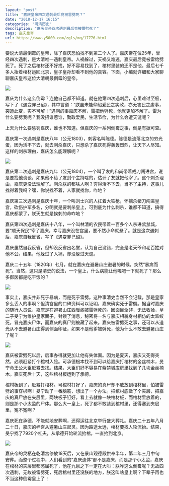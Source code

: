 ```yaml
---
layout: "post"
title: "嘉庆皇帝四次遇刺最后竟被雷劈死？"
date: "2018-12-17 16:15"
categories: "明清历史"
description: "嘉庆皇帝四次遇刺最后竟被雷劈死？"
tags: 嘉庆皇帝
url: https://www.y5000.com/zgls/mq/17776.html
---
```






要说大清最倒霉的皇帝，除了嘉庆恐怕找不到第二个人了。嘉庆帝在位25年，曾经四次遇刺，是大清唯一遇刺皇帝。人祸躲过，天祸又难逃，嘉庆最后竟被雷给劈死了。死了之后棺材还不好找，好不容易找到了，棺材里装的还不是他。最后七千多人抬着棺材运回北京，皇子皇孙却看不到他的真容。下面，小编就详细和大家聊聊嘉庆皇帝这位大清朝最倒霉的皇帝。

![](https://img.y5000.com/uploads/allimg/170323/1414236316-0.jpg)

嘉庆为什么这么倒霉？连他自己都不知道。就在他第四次遇刺后，心里难过至极，写下了《遇变罪己诏》，其中言道：“朕虽未能仰绍爱民之实政，亦无害民之虐事，突遭此变，实不可解！”遇刺的事嘉庆不解，雷把他劈死，他就更加不解了。雷为什么要劈我呢？我没招谁惹谁，勤政爱民，生活节俭，为什么会遭天谴呢？

上天为什么要惩罚嘉庆，谁也不知道。但嘉庆的一系列倒霉之事，倒是有据可查。

嘉庆第一次遇刺是嘉庆八年（公元1803），刺客名叫陈德。陈德是流落北京的穷光蛋，因为活不下去，就去刺杀嘉庆，只想杀了嘉庆死得轰轰烈烈，让天下人尽知。这样的刺杀理由，嘉庆怎么能理解呢？

![](https://img.y5000.com/uploads/allimg/170323/14142353M-1.jpg)

嘉庆第二次遇刺是嘉庆九年（公元1804），一个叫了友的和尚带着戒刀闯进宫，说是要找他谈谈，如果他不给了友封个主持啥的，估计了友就把他宰了。这个刺杀理由，嘉庆更没法理解了。刺杀朕的都啥人啊？穷得活不下去，当不了主持，这事儿找得着我吗？嘿，你说找不着，人家就找你，咋地？

嘉庆第三次遇刺是嘉庆十年，一个叫刘士兴的人扛着大铁枪，怀揣杀猪刀闯进皇宫，砍伤护军多名，分明就是要刺杀皇上，可到底为什么刺杀，谁都不知道，搞得嘉庆都蒙了，朕天生就是挨刺的命咋地？

嘉庆第四次遇刺是嘉庆十八年，一个叫林清的农民带着一百多个人杀进紫禁城，要“顺天保民”宰了嘉庆，幸亏嘉庆没在宫里，要不然小命就悬了。就是这次遇刺后，嘉庆自我反省，写了《遇变罪己诏》。

嘉庆虽然自我反省，但却没反省出名堂，认为自己没错，完全是老天爷和老百姓对他不公。结果，他躲过了人祸，却没躲过天谴。

嘉庆二十五年（1820年）七月，就在嘉庆在避暑山庄避暑的时候，突然“暴病而死”。当然，这只是清史的说法，一个皇上，什么病能让他嘎吧一下就死了？那么多御医都是吃干饭的？

![](https://img.y5000.com/uploads/allimg/170323/141423M57-2.jpg)

事实上，嘉庆并非死于暴病，而是死于雷劈。这种事清史当然不会记载，那是皇家多么丢人的事啊？但清宫里的口碑资料可以证明，嘉庆确实死于雷劈。据当时嘉庆的随行人员说，嘉庆是在避暑山庄西暖阁被雷劈死的。因面目全非，无法收殓，皇二子旻宁为维护皇家面子，封锁了消息，秘密将一名与嘉庆相貌身材相仿的太监绞死，冒充嘉庆尸体，而嘉庆的真尸则被藏了起来。嘉庆被雷劈死之事，还可以从道光从不去避暑山庄得到侧面印证，如果不是他爹被劈死，他为什么不敢去避暑山庄了呢？

![](https://img.y5000.com/uploads/allimg/170323/1414232B8-3.jpg)

嘉庆被雷劈死以后，后事办得就更加让他有失体面。因为是夏天，嘉庆又死得突然，必须赶紧打个棺材入殓。可承德根本找不到可以给嘉庆打棺材的金丝楠木，旻宁命王公大臣赶紧去找。结果，大臣们好不容易在紫禁城库房里找到了几块金丝楠木。嘉庆死后十天，这些棺材板运到了承德。

棺材板到了，赶紧打棺材。可棺材打好了，嘉庆的真尸却不敢放到棺材里，怕被雷劈的事穿梆啊！旻宁动了一番脑筋，想出了一个办法。把棺材底做了个夹层，把嘉庆的真尸放在夹层里，两块板子钉好，看上去就像一块棺材板，而棺材里放着的，则是那个小太监的尸体。那么大一皇上，死了都不敢装到棺材里，还得塞到夹层里，冤不冤啊？

嘉庆死在承德，不能就地安葬啊，还得运往北京举行盛大葬礼。嘉庆二十五年八月二十日，嘉庆的梓宫从避暑山庄起灵。因为路途太远，棺材要找人轮流抬。结果，旻宁找了7920个杠夫，从承德开始轮流抬棺，一直抬到北京。

![](https://img.y5000.com/uploads/allimg/170323/141423K49-4.jpg)

嘉庆帝的灵柩在乾清宫停放18天后，又在景山观德殿供奉半年，第二年三月中旬安葬。而整个过程中，人们看到的“嘉庆遗体”都不是嘉庆，而是那个小太监，嘉庆在棺材的夹层里都憋屈死了，他在九泉之下一定在大叫：朕咋这么倒霉呢？无故四次遇刺，无故被雷劈死，死后棺材里还没朕的地方，朕这叫啥皇上啊？下辈子再也不当这种倒霉皇上了！
